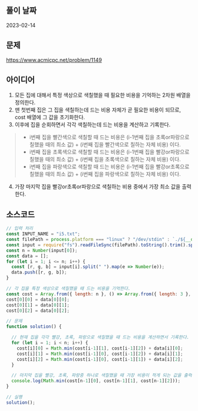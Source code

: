 ## 풀이 날짜
2023-02-14

## 문제
https://www.acmicpc.net/problem/1149

## 아이디어
1. 모든 집에 대해서 특정 색상으로 색칠했을 때 필요한 비용을 기억하는 2차원 배열을 정의한다.
2. 맨 첫번째 집은 그 집을 색칠하는데 드는 비용 자체가 곧 필요한 비용이 되므로, cost 배열에 그 값을 초기화한다.
3. 이후에 집을 순회하면서 각각 색칠하는데 드는 비용을 계산하고 기록한다.
> - i번째 집을 빨간색으로 색칠할 때 드는 비용은 (i-1번째 집을 초록or파랑으로 칠했을 때의 최소 값) + (i번째 집을 빨간색으로 칠하는 자체 비용) 이다.
> - i번째 집을 초록색으로 색칠할 때 드는 비용은 (i-1번째 집을 빨강or파랑으로 칠했을 때의 최소 값) + (i번째 집을 초록색으로 칠하는 자체 비용) 이다.
> - i번째 집을 파랑색으로 색칠할 때 드는 비용은 (i-1번째 집을 빨강or초록으로 칠했을 때의 최소 값) + (i번째 집을 파랑색으로 칠하는 자체 비용) 이다.
4. 가장 마지막 집을 빨강or초록or파랑으로 색칠하는 비용 중에서 가장 최소 값을 출력한다.

## 소스코드
```js
// 입력 처리
const INPUT_NAME = "i5.txt";
const filePath = process.platform === "linux" ? "/dev/stdin" : `./${__dirname.split('\\').pop()}/${INPUT_NAME}`;
const input = require("fs").readFileSync(filePath).toString().trim().split("\n").map(item => item.trim());
const n = Number(input[0]);
const data = [];
for (let i = 1; i <= n; i++) {
  const [r, g, b] = input[i].split(" ").map(e => Number(e));
  data.push([r, g, b]);
}

// 각 집을 특정 색상으로 색칠했을 때 드는 비용을 기억한다.
const cost = Array.from({ length: n }, () => Array.from({ length: 3 }, () => Number.MAX_SAFE_INTEGER));
cost[0][0] = data[0][0];
cost[0][1] = data[0][1];
cost[0][2] = data[0][2];

// 문제
function solution() {

  // 현재 집을 각각 빨강, 초록, 파랑으로 색칠했을 때 드는 비용을 계산하면서 기록한다.
  for (let i = 1; i < n; i++) {
    cost[i][0] = Math.min(cost[i-1][1], cost[i-1][2]) + data[i][0];
    cost[i][1] = Math.min(cost[i-1][0], cost[i-1][2]) + data[i][1];
    cost[i][2] = Math.min(cost[i-1][0], cost[i-1][1]) + data[i][2];
  }

  // 마지막 집을 빨강, 초록, 파랑중 하나로 색칠했을 때 가장 비용이 적게 되는 값을 출력한다.
  console.log(Math.min(cost[n-1][0], cost[n-1][1], cost[n-1][2]));
}

// 실행
solution();
```
